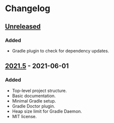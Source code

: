# Changelog

## [Unreleased]
### Added
- Gradle plugin to check for dependency updates.

## [2021.5] - 2021-06-01
### Added
- Top-level project structure.
- Basic documentation.
- Minimal Gradle setup.
- Gradle Doctor plugin.
- Heap size limit for Gradle Daemon.
- MIT license.

[Unreleased]: https://github.com/iyankovsky/java-server-template/compare/v2021.5...HEAD
[2021.5]: https://github.com/iyankovsky/java-server-template/releases/tag/v2021.5
